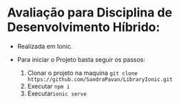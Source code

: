 Avaliação para Disciplina de Desenvolvimento Híbrido:
===
* Realizada em Ionic.

* Para iniciar o Projeto basta seguir os passos:
    1. Clonar o projeto na maquina `git clone https://github.com/SandraPavan/LibraryIonic.git`
    2. Executar `npm i`
    3. Executar`ionic serve`
